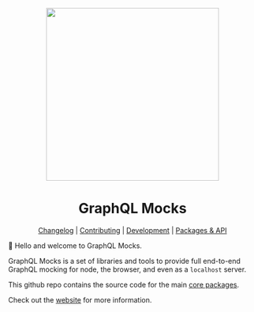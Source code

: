 <p align="center">
  <img width="350" src="./packages/docs/static/img/logo.svg" />
  <h1 align="center">GraphQL Mocks</h1>
  <div align="center">
    <a href="https://github.com/graphql-mocks/graphql-mocks/blob/main/CHANGELOG.md">Changelog</a> | <a href="https://github.com/graphql-mocks/graphql-mocks/blob/main/CONTRIBUTING.md">Contributing</a> | <a href="https://github.com/graphql-mocks/graphql-mocks/blob/main/DEVELOPMENT.md">Development</a> | <a href="http://www.graphql-mocks.com/packages">Packages & API</a>
  </div>
</p>

👋 Hello and welcome to GraphQL Mocks.

GraphQL Mocks is a set of libraries and tools to provide full end-to-end GraphQL mocking for node, the browser, and even as a `localhost` server.

This github repo contains the source code for the main [core packages](http://www.graphql-mocks.com/packages).

Check out the [website](https://www.graphql-mocks.com) for more information.
